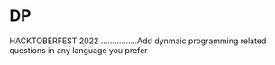 # DP
HACKTOBERFEST 2022
................Add dynmaic programming related questions in any language you prefer
